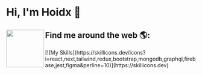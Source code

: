 # Hi, I'm Hoidx 👋


## Find me around the web 🌎: <img align="left" width="100" height="100" bottom="100" src="https://media.tenor.com/i_K3zWsgcG8AAAAi/hacker-pepe.gif"/>

<div> [![My Skills](https://skillicons.dev/icons?i=react,next,tailwind,redux,bootstrap,mongodb,graphql,firebase,jest,figma&perline=10)](https://skillicons.dev) </div>

